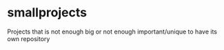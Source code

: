 # smallprojects
Projects that is not enough big or not enough important/unique to have its own repository
